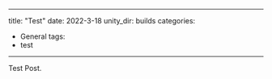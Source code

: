 ---
title: "Test"
date: 2022-3-18
unity_dir: builds
categories:
  - General
tags:
  - test
  ---
  
  Test Post.
